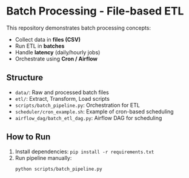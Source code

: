 # Batch Processing - File-based ETL

This repository demonstrates batch processing concepts:
- Collect data in **files (CSV)**
- Run ETL in **batches**
- Handle **latency** (daily/hourly jobs)
- Orchestrate using **Cron / Airflow**

## Structure
- `data/`: Raw and processed batch files
- `etl/`: Extract, Transform, Load scripts
- `scripts/batch_pipeline.py`: Orchestration for ETL
- `scheduler/cron_example.sh`: Example of cron-based scheduling
- `airflow_dag/batch_etl_dag.py`: Airflow DAG for scheduling

## How to Run
1. Install dependencies: `pip install -r requirements.txt`
2. Run pipeline manually:
   ```bash
   python scripts/batch_pipeline.py

